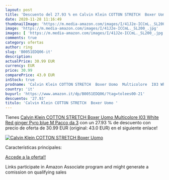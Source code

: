 ```yaml
---
layout: post
title: 'Descuento del 27.93 % en Calvin Klein COTTON STRETCH  Boxer Uomo '
date: 2020-11-28 11:16:49
thumbnailImage: 'https://m.media-amazon.com/images/I/41J2e-ICCmL._SL200_.jpg'
image: 'https://m.media-amazon.com/images/I/41J2e-ICCmL._SL200_.jpg'
images: [ 'https://m.media-amazon.com/images/I/41J2e-ICCmL._SL200_.jpg' ]
comments: true
category: ofertas
author: ring
slug: 'B0051EDQ06-it'
description:
actualPrice: 30.99 EUR
currency: EUR
price: 30.99
comparePrice: 43.0 EUR
inStock: true
prodname: 'Calvin Klein COTTON STRETCH  Boxer Uomo  Multicolore  I03 White  Red ginger  Pyro blue   M  Pacco da 3'
country: 'it'
buyurl: 'https://www.amazon.it/dp/B0051EDQ06/?tag=tolees00-21'
descuento: '27.93'
titulo: 'Calvin Klein COTTON STRETCH  Boxer Uomo '
---
```


Tienes [Calvin Klein COTTON STRETCH  Boxer Uomo  Multicolore  I03 White  Red ginger  Pyro blue   M  Pacco da 3](https://www.amazon.it/dp/B0051EDQ06/?tag=tolees00-21) con un 27.93 % de descuento con precio de oferta de 30.99 EUR (original: 43.0 EUR) en el siguiente enlace!

[![Calvin Klein COTTON STRETCH  Boxer Uomo ](https://m.media-amazon.com/images/I/41J2e-ICCmL._SL200_.jpg)](https://www.amazon.it/dp/B0051EDQ06/?tag=tolees00-21)

Características principales:


[Accede a la oferta!!](https://www.amazon.it/dp/B0051EDQ06/?tag=tolees00-21)

Links participate in Amazon Associate program and might generate a comission on qualifying sales


